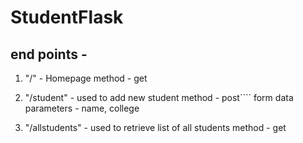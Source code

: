 # StudentFlask

## end points - 
1. "/" - Homepage
method - get

2. "/student" - used to add new student
method - post````
form data parameters - name, college

3. "/allstudents" - used to retrieve list of all students
method - get

